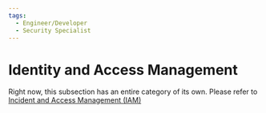 ```yaml
---
tags:
  - Engineer/Developer
  - Security Specialist
---
```


# Identity and Access Management

Right now, this subsection has an entire category of its own. Please refer to [Incident and Access Management (IAM)](./../iam/access-management.md)
